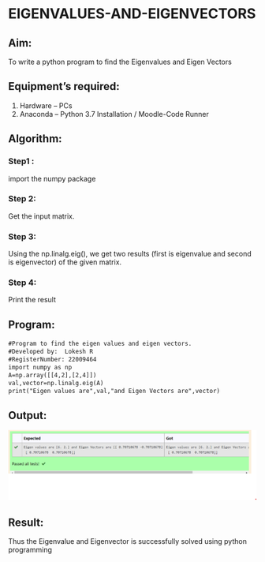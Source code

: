 # EIGENVALUES-AND-EIGENVECTORS
## Aim:
To write a python program to find the Eigenvalues and Eigen Vectors
## Equipment’s required:
1. 	Hardware – PCs
2. 	Anaconda – Python 3.7 Installation / Moodle-Code Runner
## Algorithm:
### Step1 : 
import the numpy package

### Step 2: 
Get the input matrix.
### Step 3: 
Using the np.linalg.eig(),  we get two results (first is eigenvalue and second is eigenvector) of the given matrix.
### Step 4: 
Print the result

## Program:
```
#Program to find the eigen values and eigen vectors.
#Developed by:  Lokesh R
#RegisterNumber: 22009464
import numpy as np
A=np.array([[4,2],[2,4]])
val,vector=np.linalg.eig(A)
print("Eigen values are",val,"and Eigen Vectors are",vector)

```
## Output:
![eig](output.png)
## Result:
Thus the Eigenvalue and Eigenvector is successfully solved using python programming
